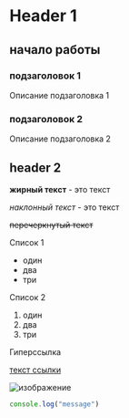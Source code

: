 # Header 1

## начало работы

### подзаголовок 1
Описание подзаголовка 1

### подзаголовок 2
Описание подзаголовка 2

## header 2


**жирный текст** - это текст

*наклонный текст* - это текст

~~перечеркнутый текст~~

Список 1

* один
* два
* три

Список 2

1. один
1. два
3. три

Гиперссылка 

[текст ссылки](google.ru)

![изображение](https://cdn.svyaznoy.ru/upload/iblock/b4a/237862.jpg/resize/483x483/hq/)

```javascript
console.log("message")
```